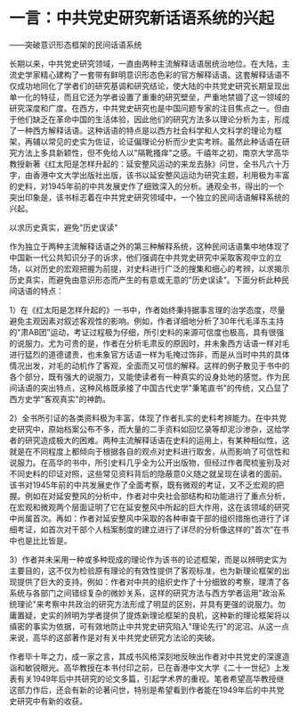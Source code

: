 # 一言：中共党史研究新话语系统的兴起

——突破意识形态框架的民间话语系统

长期以来，中共党史研究领域，一直由两种主流解释话语居统治地位。在大陆，主流史学家精心建构了一套带有鲜明意识形态色彩的官方解释话语。这套解释话语不仅成功地同化了学者们的研究基调和研究结论，使大陆的中共党史研究长期呈现出单一化的特征，而且它还为学者设置了重重的研究壁垒，严重地禁锢了这一领域的研究深度和广度。在西方，中共党史研究也是中国问题专家的注目焦点之一。但由于他们缺乏在革命中国的生活体验，因此他们的研究方法多以理论分析为主，形成了一种西方解释话语。这种话语的特点是以西方社会科学和人文科学的理论为框架，再辅以常见的史实为佐证，论证偏理论分析而少史实考辨。虽然此种话语在研究方法上多具新颖性，但不免给人以"隔靴搔痒"之感。千禧年之初，南京大学高华教授新著《红太阳是怎样升起的：延安整风运动的来龙去脉》问世，全书凡六十万字，由香港中文大学出版社出版，该书以延安整风运动为研究主题，利用极为丰富的史料，对1945年前的中共发展史作了细致深入的分析。通观全书，得出的一个突出印象是，该书标志着在中共党史研究领域中，一个独立的民间话语解释系统的兴起。

以求历史真实，避免"历史误读"

作为独立于两种主流解释话语之外的第三种解释系统，这种民间话语集中地体现了中国新一代公共知识分子的诉求，他们强调在中共党史研究中采取客观中立的立场，以对历史的宏观把握为前提，对史料进行广泛的搜集和细心的考辨，以求揭示历史真实，而避免由意识形态而产生的有意或无意的"历史误读"。下面分析此种民间话语的特点：

1）在《红太阳是怎样升起的》一书中，作者始终秉持据事言理的治学态度，尽量避免主观因素对叙述客观性的影响。例如，作者详细地分析了30年代毛泽东主持的"肃AB团"运动，考证过程极为仔细，所引史料的来源可信度也极高，具有很强的说服力。尤为可贵的是，作者在分析毛肃反的原因时，并未象西方话语一样对毛进行猛烈的道德谴责，也未象官方话语一样为毛掩过饰非，而是从当时中共的具体情况出发，对毛的动机作了客观，全面而又可信的解释。这样的例子散见于书中的各个部分，既有强大的说服力，又能使读者有一种真实的设身处地的感觉。作为民间话语的突出特点，这种风格既承接了中国古代史学"秉笔直书"的传统，又凸显了西方史学"客观真实"的神韵。

2）全书所引证的各类资料极为丰富，体现了作者扎实的史料考辨能力。在中共党史研究中，原始档案公布不多，而大量的二手资料如回忆录等却泥沙渗杂，这给学者的研究造成极大的困难。两种主流解释话语在史料的运用上，有某种相似性，这就是在不同程度上都倾向于根据各自的观点对史料进行取舍，从而影响了可信性和说服力。在高华的书中，所引史料几乎全为公开出版物，但经过作者爬梳鉴别及对不同史料的印证对照，这些常见资料背后的隐蔽意0义随之就呈现在读者的面前。该书对1945年前的中共发展史作了全面考察，既有微观的考证，又不乏宏观的把握。例如在对延安整风的分析中，作者对中央社会部结构和功能进行了重点分析，在宏观和微观两个层面证明了它在延安整风中所起的巨大作用，这在该领域的研究中尚属首次。再如：作者对延安整风中采取的各种审查干部的组织措施也进行了详细考证，如首次对干部个人档案制度的建立进行了详尽的分析像这样的"首次"在书中也是比比皆是。

3）作者并未采用一种或多种现成的理论作为该书的论述框架，而是以辨明史实为主要目的，这不仅为检验原有理论的有效性提供了客观标准，也为新理论框架的出现提供了巨大的支持。例如：作者对中共的组织史作了十分细致的考察，理清了各系统与各部门之间错综复杂的微妙关系，这样的研究方法与西方学者运用"政治系统理论"来考察中共政治的研究方法形成了明显的区别，并具有更强的说服力。勿庸置疑，史实的辨明为学者提供了提炼新理论框架的良机，这种新的理论框架将以缜密的事实为依据，可有效地防止中共党史研究陷入"理论先行"的泥沼。从这一点来说，高华的这部著作是对有关中共党史研究方法论的突破。

作者毕十年之力，成一家之言，其成书风格深刻地反映出作者对中共党史的深邃造诣和敏锐眼光。高华教授在本书付印之前，已在香港中文大学《二十一世纪》上发表有关1949年后中共研究的论文多篇，引起学术界的重视。笔者希望高华教授继这部力作后，还会有新的论著问世，特别是希望看到作者能在1949年后的中共党史研究中有新的收获。
